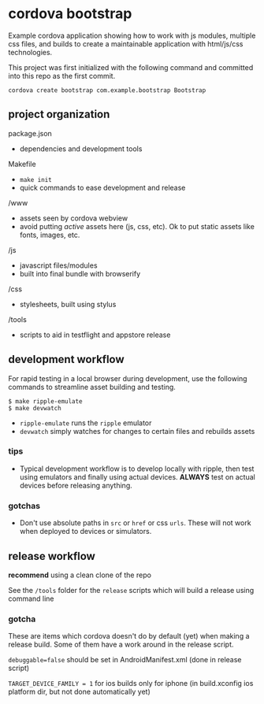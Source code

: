 # cordova bootstrap

Example cordova application showing how to work with js modules, multiple css files, and builds to create a maintainable application with html/js/css technologies.

This project was first initialized with the following command and committed into this repo as the first commit.
```
cordova create bootstrap com.example.bootstrap Bootstrap
```

## project organization

package.json
  - dependencies and development tools

Makefile
  - `make init`
  - quick commands to ease development and release

/www
  - assets seen by cordova webview
  - avoid putting *active* assets here (js, css, etc). Ok to put static assets like fonts, images, etc.

/js
  - javascript files/modules
  - built into final bundle with browserify

/css
  - stylesheets, built using stylus

/tools
  - scripts to aid in testflight and appstore release


## development workflow

For rapid testing in a local browser during development, use the following commands to streamline asset building and testing.

```
$ make ripple-emulate
$ make devwatch
```

* `ripple-emulate` runs the `ripple` emulator
* `devwatch` simply watches for changes to certain files and rebuilds assets

### tips

* Typical development workflow is to develop locally with ripple, then test using emulators and finally using actual devices. **ALWAYS** test on actual devices before releasing anything.

### gotchas

* Don't use absolute paths in `src` or `href` or css `urls`. These will not work when deployed to devices or simulators.

## release workflow

**recommend** using a clean clone of the repo

See the `/tools` folder for the `release` scripts which will build a release using command line

### gotcha

These are items which cordova doesn't do by default (yet) when making a release build. Some of them have a work around in the release script.

`debuggable=false` should be set in AndroidManifest.xml (done in release script)

`TARGET_DEVICE_FAMILY = 1` for ios builds only for iphone (in build.xconfig ios platform dir, but not done automatically yet)

